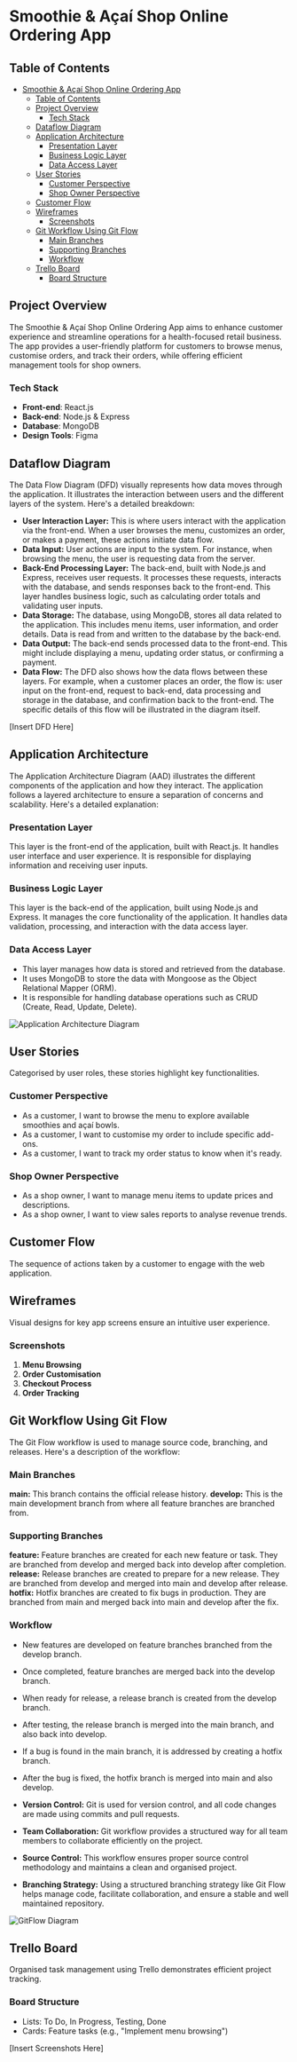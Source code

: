 # Smoothie & Açaí Shop Online Ordering App

## Table of Contents

- [Smoothie \& Açaí Shop Online Ordering App](#smoothie--açaí-shop-online-ordering-app)
  - [Table of Contents](#table-of-contents)
  - [Project Overview](#project-overview)
    - [Tech Stack](#tech-stack)
  - [Dataflow Diagram](#dataflow-diagram)
  - [Application Architecture](#application-architecture)
    - [Presentation Layer](#presentation-layer)
    - [Business Logic Layer](#business-logic-layer)
    - [Data Access Layer](#data-access-layer)
  - [User Stories](#user-stories)
    - [Customer Perspective](#customer-perspective)
    - [Shop Owner Perspective](#shop-owner-perspective)
  - [Customer Flow](#customer-flow)
  - [Wireframes](#wireframes)
    - [Screenshots](#screenshots)
  - [Git Workflow Using Git Flow](#git-workflow-using-git-flow)
    - [Main Branches](#main-branches)
    - [Supporting Branches](#supporting-branches)
    - [Workflow](#workflow)
  - [Trello Board](#trello-board)
    - [Board Structure](#board-structure)

## Project Overview

The Smoothie & Açaí Shop Online Ordering App aims to enhance customer experience and streamline operations for a health-focused retail business. The app provides a user-friendly platform for customers to browse menus, customise orders, and track their orders, while offering efficient management tools for shop owners.

### Tech Stack

- **Front-end**: React.js
- **Back-end**: Node.js & Express
- **Database**: MongoDB
- **Design Tools**: Figma

## Dataflow Diagram

The Data Flow Diagram (DFD) visually represents how data moves through the application. It illustrates the interaction between users and the different layers of the system. Here's a detailed breakdown:

- **User Interaction Layer:** This is where users interact with the application via the front-end. When a user browses the menu, customizes an order, or makes a payment, these actions initiate data flow.
- **Data Input:** User actions are input to the system. For instance, when browsing the menu, the user is requesting data from the server.
- **Back-End Processing Layer:** The back-end, built with Node.js and Express, receives user requests. It processes these requests, interacts with the database, and sends responses back to the front-end. This layer handles business logic, such as calculating order totals and validating user inputs.
- **Data Storage:** The database, using MongoDB, stores all data related to the application. This includes menu items, user information, and order details. Data is read from and written to the database by the back-end.
- **Data Output:** The back-end sends processed data to the front-end. This might include displaying a menu, updating order status, or confirming a payment.
- **Data Flow:** The DFD also shows how the data flows between these layers. For example, when a customer places an order, the flow is: user input on the front-end, request to back-end, data processing and storage in the database, and confirmation back to the front-end. The specific details of this flow will be illustrated in the diagram itself.

[Insert DFD Here]

## Application Architecture

The Application Architecture Diagram (AAD) illustrates the different components of the application and how they interact. The application follows a layered architecture to ensure a separation of concerns and scalability. Here's a detailed explanation:

### Presentation Layer

This layer is the front-end of the application, built with React.js.
It handles user interface and user experience.
It is responsible for displaying information and receiving user inputs.

### Business Logic Layer

This layer is the back-end of the application, built using Node.js and Express.
It manages the core functionality of the application.
It handles data validation, processing, and interaction with the data access layer.

### Data Access Layer

- This layer manages how data is stored and retrieved from the database.
- It uses MongoDB to store the data with Mongoose as the Object Relational Mapper (ORM).
- It is responsible for handling database operations such as CRUD (Create, Read, Update, Delete).

![Application Architecture Diagram](./docs/AAD.png)


## User Stories

Categorised by user roles, these stories highlight key functionalities.

### Customer Perspective

- As a customer, I want to browse the menu to explore available smoothies and açaí bowls.
- As a customer, I want to customise my order to include specific add-ons.
- As a customer, I want to track my order status to know when it's ready.

### Shop Owner Perspective

- As a shop owner, I want to manage menu items to update prices and descriptions.
- As a shop owner, I want to view sales reports to analyse revenue trends.

## Customer Flow

The sequence of actions taken by a customer to engage with the web application.

## Wireframes

Visual designs for key app screens ensure an intuitive user experience.

### Screenshots

1. **Menu Browsing**
2. **Order Customisation**
3. **Checkout Process**
4. **Order Tracking**

## Git Workflow Using Git Flow

The Git Flow workflow is used to manage source code, branching, and releases. Here's a description of the workflow:

### Main Branches

**main:** This branch contains the official release history.
**develop:** This is the main development branch from where all feature branches are branched from.

### Supporting Branches

**feature:** Feature branches are created for each new feature or task. They are branched from develop and merged back into develop after completion.
**release:** Release branches are created to prepare for a new release. They are branched from develop and merged into main and develop after release.
**hotfix:** Hotfix branches are created to fix bugs in production. They are branched from main and merged back into main and develop after the fix.

### Workflow

- New features are developed on feature branches branched from the develop branch.
- Once completed, feature branches are merged back into the develop branch.
- When ready for release, a release branch is created from the develop branch.
- After testing, the release branch is merged into the main branch, and also back into develop.
- If a bug is found in the main branch, it is addressed by creating a hotfix branch.
- After the bug is fixed, the hotfix branch is merged into main and also develop.

- **Version Control:** Git is used for version control, and all code changes are made using commits and pull requests.
- **Team Collaboration:** Git workflow provides a structured way for all team members to collaborate efficiently on the project.
- **Source Control:** This workflow ensures proper source control methodology and maintains a clean and organised project.
- **Branching Strategy:** Using a structured branching strategy like Git Flow helps manage code, facilitate collaboration, and ensure a stable and well maintained repository.

![GitFlow Diagram](./docs/git-flow.png)

## Trello Board

Organised task management using Trello demonstrates efficient project tracking.

### Board Structure

- Lists: To Do, In Progress, Testing, Done
- Cards: Feature tasks (e.g., "Implement menu browsing")

[Insert Screenshots Here]
